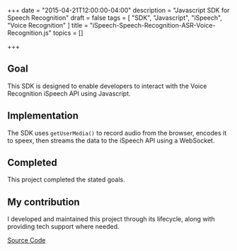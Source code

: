 +++
date = "2015-04-21T12:00:00-04:00"
description = "Javascript SDK for Speech Recognition"
draft = false
tags = [ "SDK", "Javascript", "iSpeech", "Voice Recognition" ]
title = "iSpeech-Speech-Recognition-ASR-Voice-Recognition.js"
topics = []

+++

## Goal
This SDK is designed to enable developers to interact with the Voice Recognition iSpeech API using Javascript.

## Implementation
The SDK uses `getUserMedia()` to record audio from the browser, encodes it to speex, then streams the data to the iSpeech API using a WebSocket.

## Completed
This project completed the stated goals.

## My contribution
I developed and maintained this project through its lifecycle, along with providing tech support where needed.

[Source Code](https://github.com/iSpeech/iSpeech-Speech-Recognition-ASR-Voice-Recognition.js)